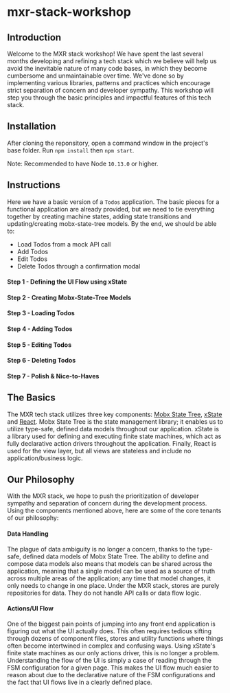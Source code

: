 # mxr-stack-workshop

## Introduction
Welcome to the MXR stack workshop! We have spent the last several months developing and refining a tech stack which we believe will help us avoid the inevitable nature of many code bases, in which they become cumbersome and unmaintainable over time. We've done so by implementing various libraries, patterns and practices which encourage strict separation of concern and developer sympathy. This workshop will step you through the basic principles and impactful features of this tech stack.

## Installation

After cloning the reponsitory, open a command window in the project's base folder. Run `npm install` then `npm start`.

Note: Recommended to have Node `10.13.0` or higher.

## Instructions

Here we have a basic version of a `Todos` application. The basic pieces for a functional application are already provided, but we need to tie everything together by creating machine states, adding state transitions and updating/creating mobx-state-tree models. By the end, we should be able to:

- Load Todos from a mock API call
- Add Todos
- Edit Todos
- Delete Todos through a confirmation modal

#### Step 1 - Defining the UI Flow using xState

#### Step 2 - Creating Mobx-State-Tree Models

#### Step 3 - Loading Todos

#### Step 4 - Adding Todos

#### Step 5 - Editing Todos

#### Step 6 - Deleting Todos

#### Step 7 - Polish & Nice-to-Haves

## The Basics
The MXR tech stack utilizes three key components: [Mobx State Tree](https://mobx-state-tree.js.org/intro/philosophy), [xState](https://xstate.js.org/docs/about/concepts.html) and [React](https://reactjs.org/docs/getting-started.html). Mobx State Tree is the state management library; it enables us to utilize type-safe, defined data models throughout our application. xState is a library used for defining and executing finite state machines, which act as fully declarative action drivers throughout the application. Finally, React is used for the view layer, but all views are stateless and include no application/business logic.

## Our Philosophy
With the MXR stack, we hope to push the prioritization of developer sympathy and separation of concern during the development process. Using the components mentioned above, here are some of the core tenants of our philosophy:

#### Data Handling

The plague of data ambiguity is no longer a concern, thanks to the type-safe, defined data models of Mobx State Tree. The ability to define and compose data models also means that models can be shared across the application, meaning that a single model can be used as a source of truth across multiple areas of the application; any time that model changes, it only needs to change in one place. Under the MXR stack, stores are purely repositories for data. They do not handle API calls or data flow logic.

#### Actions/UI Flow

One of the biggest pain points of jumping into any front end application is figuring out what the UI actually does. This often requires tedious sifting through dozens of component files, stores and utility functions where things often become intertwined in complex and confusing ways. Using xState's finite state machines as our only actions driver, this is no longer a problem. Understanding the flow of the UI is simply a case of reading through the FSM configuration for a given page. This makes the UI flow much easier to reason about due to the declarative nature of the FSM configurations and the fact that UI flows live in a clearly defined place.

